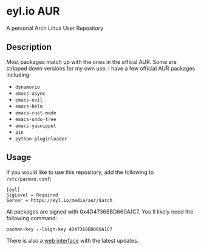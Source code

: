 # eyl.io AUR

A personal Arch Linux User Repository

## Description

Most packages match up with the ones in the offical AUR. Some are stripped down
versions for my own use. I have a few official AUR packages including:

- `dynamorio`
- `emacs-async`
- `emacs-evil`
- `emacs-helm`
- `emacs-rust-mode`
- `emacs-undo-tree`
- `emacs-yasnippet`
- `pin`
- `python-pluginloader`

## Usage

If you would like to use this repository, add the following to `/etc/pacman.conf`:

    [eyl]
    SigLevel = Required
    Server = https://eyl.io/media/aur/$arch

All packages are signed with 0x4D47368BD660A1C7. You'll likely need the
following command:

    pacman-key --lsign-key 4D47368BD660A1C7

There is also a [web interface](https://eyl.io/aur/) with the latest updates.
